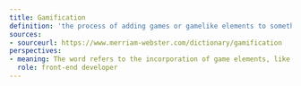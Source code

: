 ```yaml
---
title: Gamification
definition: 'the process of adding games or gamelike elements to something (such as a task) so as to encourage participation'
sources: 
- sourceurl: https://www.merriam-webster.com/dictionary/gamification
perspectives:   
- meaning: The word refers to the incorporation of game elements, like point and reward systems, to tasks as incentives for people to participate. In other words, gamification is about making something potentially tedious into a game
  role: front-end developer
---
```

